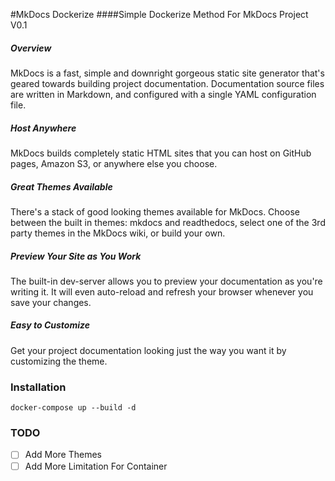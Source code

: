 #MkDocs Dockerize
####Simple Dockerize Method For MkDocs Project V0.1

##### Overview
MkDocs is a fast, simple and downright gorgeous static site generator that's geared towards building project documentation. Documentation source files are written in Markdown, and configured with a single YAML configuration file.

##### Host Anywhere
MkDocs builds completely static HTML sites that you can host on GitHub pages, Amazon S3, or anywhere else you choose.

##### Great Themes Available
There's a stack of good looking themes available for MkDocs. Choose between the built in themes: mkdocs and readthedocs, select one of the 3rd party themes in the MkDocs wiki, or build your own.

##### Preview Your Site as You Work
The built-in dev-server allows you to preview your documentation as you're writing it. It will even auto-reload and refresh your browser whenever you save your changes.

##### Easy to Customize
Get your project documentation looking just the way you want it by customizing the theme.


### Installation
```
docker-compose up --build -d 
```

### TODO 

- [ ] Add More Themes 
- [ ] Add More Limitation For Container
